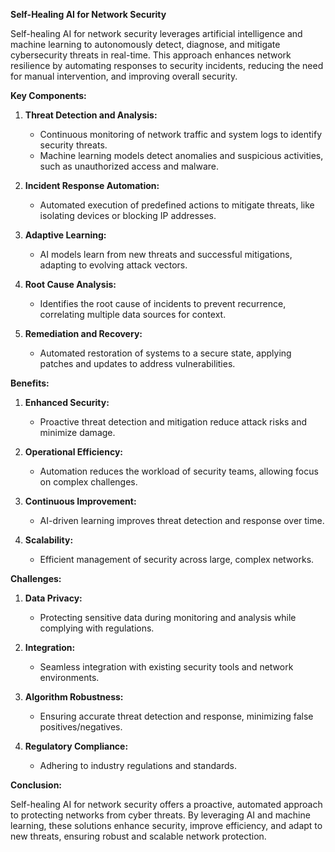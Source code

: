 **Self-Healing AI for Network Security**

Self-healing AI for network security leverages artificial intelligence and machine learning to autonomously detect, diagnose, and mitigate cybersecurity threats in real-time. This approach enhances network resilience by automating responses to security incidents, reducing the need for manual intervention, and improving overall security.

**Key Components:**

1. **Threat Detection and Analysis:**
   - Continuous monitoring of network traffic and system logs to identify security threats.
   - Machine learning models detect anomalies and suspicious activities, such as unauthorized access and malware.

2. **Incident Response Automation:**
   - Automated execution of predefined actions to mitigate threats, like isolating devices or blocking IP addresses.

3. **Adaptive Learning:**
   - AI models learn from new threats and successful mitigations, adapting to evolving attack vectors.

4. **Root Cause Analysis:**
   - Identifies the root cause of incidents to prevent recurrence, correlating multiple data sources for context.

5. **Remediation and Recovery:**
   - Automated restoration of systems to a secure state, applying patches and updates to address vulnerabilities.

**Benefits:**

1. **Enhanced Security:**
   - Proactive threat detection and mitigation reduce attack risks and minimize damage.

2. **Operational Efficiency:**
   - Automation reduces the workload of security teams, allowing focus on complex challenges.

3. **Continuous Improvement:**
   - AI-driven learning improves threat detection and response over time.

4. **Scalability:**
   - Efficient management of security across large, complex networks.

**Challenges:**

1. **Data Privacy:**
   - Protecting sensitive data during monitoring and analysis while complying with regulations.

2. **Integration:**
   - Seamless integration with existing security tools and network environments.

3. **Algorithm Robustness:**
   - Ensuring accurate threat detection and response, minimizing false positives/negatives.

4. **Regulatory Compliance:**
   - Adhering to industry regulations and standards.

**Conclusion:**

Self-healing AI for network security offers a proactive, automated approach to protecting networks from cyber threats. By leveraging AI and machine learning, these solutions enhance security, improve efficiency, and adapt to new threats, ensuring robust and scalable network protection.
